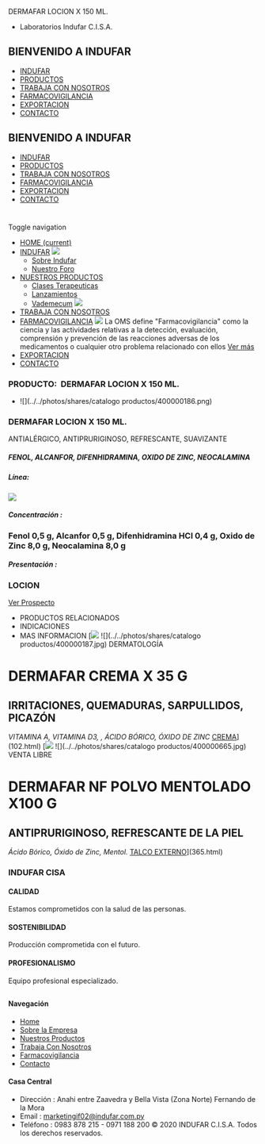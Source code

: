 DERMAFAR LOCION X 150 ML.
- Laboratorios Indufar C.I.S.A.
## BIENVENIDO A INDUFAR
* [INDUFAR](101.html#)
* [PRODUCTOS](101.html#)
* [TRABAJA CON NOSOTROS](101.html#)
* [FARMACOVIGILANCIA](101.html#)
* [EXPORTACION](101.html#)
* [CONTACTO](101.html#)
## BIENVENIDO A INDUFAR
* [INDUFAR](../../index.html)
* [PRODUCTOS](../../productos.html)
* [TRABAJA CON NOSOTROS](../../trabaja_con_nosotros.html)
* [FARMACOVIGILANCIA](../../farmacovigilancia.html)
* [EXPORTACION](../../exportacion.html)
* [CONTACTO](../../contacto.html)
# 
Toggle navigation
* [HOME (current)](../../index.html)
* [INDUFAR](101.html#) 
  [![ ](../../photos/shares/Sistema/Menu/indufar_menul.jpg)](../../institucional.html)
  - [Sobre Indufar](../../institucional.html)
  - [Nuestro Foro](../../blog.html)
* [NUESTROS PRODUCTOS](101.html#) 
  - [Clases Terapeuticas](../clases_terapeuticas.html)
  - [Lanzamientos](../lanzamientos.html)
  - [Vademecum](../../productos.html)
  [![ ](../../photos/shares/Sistema/Menu/productos.png)](../../productos.html)
* [TRABAJA CON NOSOTROS](../../trabaja_con_nosotros.html)
* [FARMACOVIGILANCIA](101.html#) 
  [![ ](../../photos/shares/Sistema/Menu/TUBOS.png)](../../farmacovigilancia.html)
  La OMS define "Farmacovigilancia" como la ciencia y las actividades relativas a la detección, evaluación, comprensión y prevención de las reacciones adversas de los medicamentos o cualquier otro problema relacionado con ellos
  [Ver más](../../farmacovigilancia.html)
* [EXPORTACION](../../exportacion.html)
* [CONTACTO](../../contacto.html)
### PRODUCTO:  DERMAFAR LOCION X 150 ML.
* ![](../../photos/shares/catalogo productos/400000186.png)
### **DERMAFAR LOCION X 150 ML.**
ANTIALÉRGICO, ANTIPRURIGINOSO, REFRESCANTE, SUAVIZANTE
##### **FENOL, ALCANFOR, DIFENHIDRAMINA, OXIDO DE ZINC, NEOCALAMINA**
##### **Línea:**
[![](../../photos/shares/Laboratorios/lab_indufar.png)](../linea/1.html)
##### **Concentración :**
### Fenol 0,5 g, Alcanfor 0,5 g, Difenhidramina HCl 0,4 g, Oxido de Zinc 8,0 g, Neocalamina 8,0 g
##### **Presentación :**
### LOCION
[Ver Prospecto](../../files/shares/prospectos/400000186.pdf)
* PRODUCTOS RELACIONADOS
* INDICACIONES
* MAS INFORMACION
[![](../../photos/shares/Laboratorios/lab_indufar.png)
![](../../photos/shares/catalogo productos/400000187.jpg)
DERMATOLOGÍA
# DERMAFAR CREMA X 35 G
## IRRITACIONES, QUEMADURAS, SARPULLIDOS, PICAZÓN
*VITAMINA A, VITAMINA D3, , ÁCIDO BÓRICO, ÓXIDO DE ZINC*
[CREMA](101.html#)](102.html)
[![](../../photos/shares/Laboratorios/lab_indufar.png)
![](../../photos/shares/catalogo productos/400000665.jpg)
VENTA LIBRE
# DERMAFAR NF POLVO MENTOLADO X100 G
## ANTIPRURIGINOSO, REFRESCANTE DE LA PIEL
*Ácido Bórico,
Óxido de Zinc, Mentol.*
[TALCO EXTERNO](101.html#)](365.html)
### INDUFAR CISA
#### CALIDAD
Estamos comprometidos con la salud de las personas.
#### SOSTENIBILIDAD
Producción comprometida con el futuro.
#### PROFESIONALISMO
Equipo profesional especializado.
## 
#### Navegación
* [Home](../../index.html)
* [Sobre la Empresa](../../institucional.html)
* [Nuestros Productos](../../productos.html)
* [Trabaja Con Nosotros](../../trabaja_con_nosotros.html)
* [Farmacovigilancia](../../farmacovigilancia.html)
* [Contacto](../../contacto.html)
#### Casa Central
* Dirección : Anahi entre Zaavedra y Bella Vista (Zona Norte) Fernando de la Mora
* Email : [marketingif02@indufar.com.py](mailto:marketingif02@indufar.com.py)
* Teléfono : 0983 878 215 - 0971 188 200
© 2020 INDUFAR C.I.S.A. Todos los derechos reservados.
